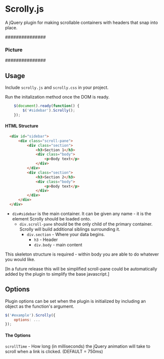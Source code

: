 Scrolly.js
==========

A jQuery plugin for making scrollable containers with headers that snap into place.

###############
### Picture ###
###############

## Usage

Include `scrolly.js` and `scrolly.css` in your project.

Run the initalization method once the DOM is ready.

``` javascript
    $(document).ready(function() {
        $('#sidebar').Scrolly();
    });
```

#### HTML Structure

``` HTML
  <div id="sidebar">
      <div class="scroll-pane">
          <div class="section">
              <h3>Section 1</h3>
              <div class="body">
                  <p>Body text</p>
              </div>
          </div>
          <div class="section">
              <h3>Section 2</h3>
              <div class="body">
                  <p>Body text</p>
              </div>
          </div>          
      </div>
  </div>  
```

- `div#sidebar` is the main container. It can be given any name - it is the element Scrolly should be loaded onto.
  - `div.scroll-pane` should be the only child of the primary container. Scrolly will build additional siblings surrounding it.
    - `div.section` - Where your data begins.
	  - `h3` - Header
	  - `div.body` - main content

This skeleton structure is required - within body you are able to do whatever you would like.

[In a future release this will be simplified scroll-pane could be automatically added by the plugin to simplify the base javascript.]

## Options

Plugin options can be set when the plugin is initialized by including an object as the function's argument.

``` javascript
$('#example').Scrolly({
    options: ...
});
```
#### The Options

`scrollTime` - How long (in milliseconds) the jQuery animation will take to scroll when a link is clicked. (DEFAULT = 750ms)
